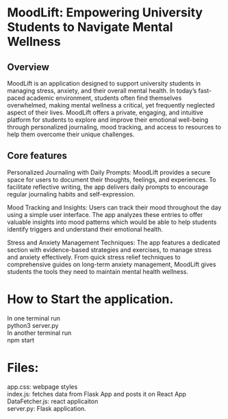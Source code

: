 # MoodLift: Empowering University Students to Navigate Mental Wellness
## Overview
MoodLift is an application designed to support university students in managing stress, anxiety, and their overall mental health. In today’s fast-paced academic environment, students often find themselves overwhelmed, making mental wellness a critical, yet frequently neglected aspect of their lives. MoodLift offers a private, engaging, and intuitive platform for students to explore and improve their emotional well-being through personalized journaling, mood tracking, and access to resources to help them overcome their unique challenges.

## Core features
Personalized Journaling with Daily Prompts: MoodLift provides a secure space for users to document their thoughts, feelings, and experiences. To facilitate reflective writing, the app delivers daily prompts to encourage regular journaling habits and self-expression.

Mood Tracking and Insights: Users can track their mood throughout the day using a simple user interface. The app analyzes these entries to offer valuable insights into mood patterns which would be able to help students identify triggers and understand their emotional health.

Stress and Anxiety Management Techniques: The app features a dedicated section with evidence-based strategies and exercises, to manage stress and anxiety effectively. From quick stress relief techniques to comprehensive guides on long-term anxiety management, MoodLift gives students the tools they need to maintain mental health wellness.

# How to Start the application.
In one terminal run <br>
python3 server.py  <br>
In another terminal run <br>
npm start <br>

# Files:
app.css: webpage styles <br>
index.js: fetches data from Flask App and posts it on React App <br>
DataFetcher.js: react applicaiton <br>
server.py: Flask application. <br>


